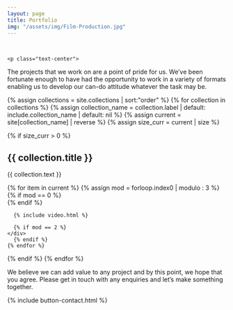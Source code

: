```yaml
---
layout: page
title: Portfolio
img: "/assets/img/Film-Production.jpg"
---
```


<div class="container">
  <div class="row">
    <p class="text-center">&nbsp;</p>

    <p class="text-center">
The projects that we work on are a point of pride for us. We’ve been fortunate enough to have had the opportunity to work in a variety of formats enabling us to develop our can-do attitude whatever the task may be.
    </p>
  </div>
</div>

<div class="container portfolio">
{% assign collections =  site.collections | sort:"order" %}
{% for collection in collections %}
  {% assign collection_name = collection.label | default: include.collection_name | default: nil %}
  {% assign current = site[collection_name] | reverse %}
  {% assign size_curr = current | size %}

  {% if size_curr > 0 %}
  <div class="row">
   <h2>{{ collection.title }}</h2>
   <p class="text-center">{{ collection.text }}</p>
  </div>

  <div class="video-gallery">
    {% for item in current %}
      {% assign mod = forloop.index0 | modulo : 3 %}
      {% if mod == 0 %}
    <div class="row">
      {% endif %}

      {% include video.html %}

      {% if mod == 2 %}
    </div>
      {% endif %}
    {% endfor %}
  {% endif %}
{% endfor %}
</div>


<div class="container">
  <div class="row">
    <p class="text-center">
We believe we can add value to any project and by this point, we hope that you agree. Please get in touch with any enquiries and let’s make something together.
    </p>
  </div>
</div>

{% include button-contact.html %}


